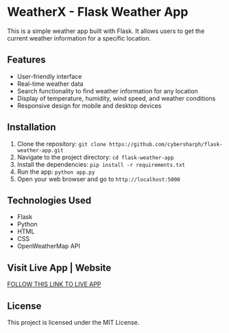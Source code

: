 # WeatherX - Flask Weather App

This is a simple weather app built with Flask. It allows users to get the current weather information for a specific location.

## Features

- User-friendly interface
- Real-time weather data
- Search functionality to find weather information for any location
- Display of temperature, humidity, wind speed, and weather conditions
- Responsive design for mobile and desktop devices

## Installation

1. Clone the repository: `git clone https://github.com/cybersharph/flask-weather-app.git`
2. Navigate to the project directory: `cd flask-weather-app`
3. Install the dependencies: `pip install -r requirements.txt`
4. Run the app: `python app.py`
5. Open your web browser and go to `http://localhost:5000`

## Technologies Used

- Flask
- Python
- HTML
- CSS
- OpenWeatherMap API

## Visit Live App | Website 
[FOLLOW THIS LINK TO LIVE APP](http://weatherx.cybersharph.net)


## License

This project is licensed under the MIT License. 
